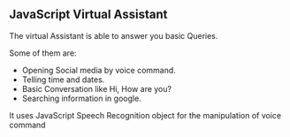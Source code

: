 ## JavaScript Virtual Assistant 

The virtual Assistant is able to answer you basic Queries. 

Some of them are:

- Opening Social media by voice command.
- Telling time and dates.
- Basic Conversation like Hi, How are you?
- Searching information in google.

<p> It uses JavaScript Speech Recognition object for the manipulation of voice command </p>

